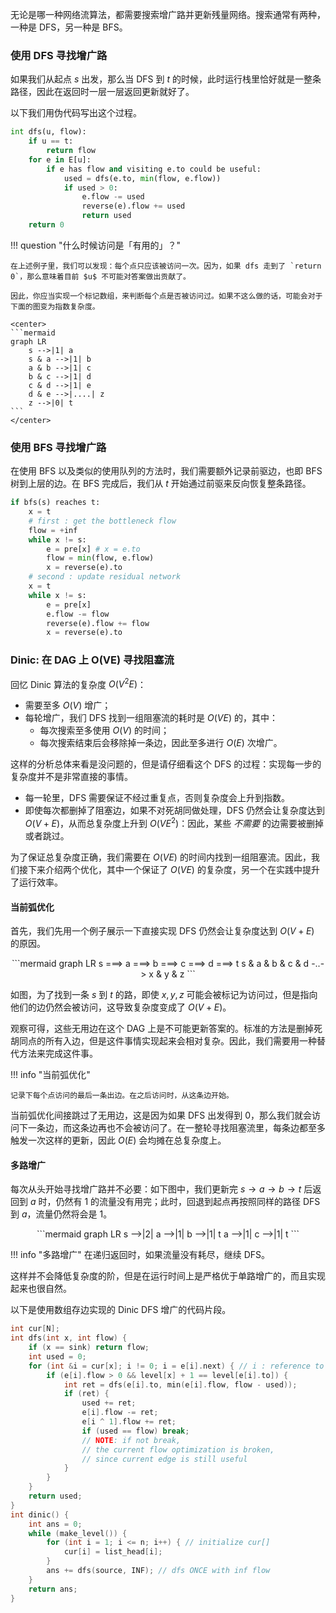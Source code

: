 无论是哪一种网络流算法，都需要搜索增广路并更新残量网络。搜索通常有两种，一种是 DFS，另一种是 BFS。

### 使用 DFS 寻找增广路

如果我们从起点 $s$ 出发，那么当 DFS 到 $t$ 的时候，此时运行栈里恰好就是一整条路径，因此在返回时一层一层返回更新就好了。

以下我们用伪代码写出这个过程。

```python
int dfs(u, flow):
    if u == t:
        return flow
    for e in E[u]:
        if e has flow and visiting e.to could be useful:
            used = dfs(e.to, min(flow, e.flow))
            if used > 0:
                e.flow -= used
                reverse(e).flow += used
                return used
    return 0
```
!!! question "什么时候访问是「有用的」？"

    在上述例子里，我们可以发现：每个点只应该被访问一次。因为，如果 dfs 走到了 `return 0`，那么意味着目前 $u$ 不可能对答案做出贡献了。 

    因此，你应当实现一个标记数组，来判断每个点是否被访问过。如果不这么做的话，可能会对于下面的图变为指数复杂度。   

    <center>
    ```mermaid
    graph LR
        s -->|1| a
        s & a -->|1| b
        a & b -->|1| c
        b & c -->|1| d
        c & d -->|1| e
        d & e -->|....| z
        z -->|0| t
    ```
    </center>

### 使用 BFS 寻找增广路

在使用 BFS 以及类似的使用队列的方法时，我们需要额外记录前驱边，也即 BFS 树到上层的边。在 BFS 完成后，我们从 $t$ 开始通过前驱来反向恢复整条路径。

```python
if bfs(s) reaches t:
    x = t
    # first : get the bottleneck flow
    flow = +inf
    while x != s:
        e = pre[x] # x = e.to
        flow = min(flow, e.flow)
        x = reverse(e).to
    # second : update residual network
    x = t
    while x != s:
        e = pre[x]
        e.flow -= flow
        reverse(e).flow += flow
        x = reverse(e).to
```

### Dinic: 在 DAG 上 O(VE) 寻找阻塞流

回忆 Dinic 算法的复杂度 $O(V^2 E)$：

* 需要至多 $O(V)$ 增广；
* 每轮增广，我们 DFS 找到一组阻塞流的耗时是 $O(VE)$ 的，其中：
    * 每次搜索至多使用 $O(V)$ 的时间；
    * 每次搜索结束后会移除掉一条边，因此至多进行 $O(E)$ 次增广。

这样的分析总体来看是没问题的，但是请仔细看这个 DFS 的过程：实现每一步的复杂度并不是非常直接的事情。

* 每一轮里，DFS 需要保证不经过重复点，否则复杂度会上升到指数。
* 即使每次都删掉了阻塞边，如果不对死胡同做处理，DFS 仍然会让复杂度达到 $O(V + E)$，从而总复杂度上升到 $O(V E ^ 2)$：因此，某些 *不需要* 的边需要被删掉或者跳过。

为了保证总复杂度正确，我们需要在 $O(VE)$ 的时间内找到一组阻塞流。因此，我们接下来介绍两个优化，其中一个保证了 $O(VE)$ 的复杂度，另一个在实践中提升了运行效率。

#### 当前弧优化

首先，我们先用一个例子展示一下直接实现 DFS 仍然会让复杂度达到 $O(V + E)$ 的原因。

<center>
```mermaid
graph LR
    s ===> a ===> b ===> c ===> d ===> t
    s & a & b & c & d -..-> x & y & z 
```
</center>

如图，为了找到一条 $s$ 到 $t$ 的路，即使 $x, y, z$ 可能会被标记为访问过，但是指向他们的边仍然会被访问，这导致复杂度变成了 $O(V + E)$。

观察可得，这些无用边在这个 DAG 上是不可能更新答案的。标准的方法是删掉死胡同点的所有入边，但是这件事情实现起来会相对复杂。因此，我们需要用一种替代方法来完成这件事。

!!! info "当前弧优化"

    记录下每个点访问的最后一条出边。在之后访问时，从这条边开始。

当前弧优化间接跳过了无用边，这是因为如果 DFS 出发得到 $0$，那么我们就会访问下一条边，而这条边再也不会被访问了。在一整轮寻找阻塞流里，每条边都至多触发一次这样的更新，因此 $O(E)$ 会均摊在总复杂度上。

#### 多路增广

每次从头开始寻找增广路并不必要：如下图中，我们更新完 $s\rightarrow a \rightarrow b \rightarrow t$ 后返回到 $a$ 时，仍然有 $1$ 的流量没有用完；此时，回退到起点再按照同样的路径 DFS 到 $a$，流量仍然将会是 $1$。

<center>
```mermaid
graph LR
    s -->|2| a -->|1| b -->|1| t
    a -->|1| c -->|1| t
```
</center>

!!! info "多路增广"
    在递归返回时，如果流量没有耗尽，继续 DFS。

这样并不会降低复杂度的阶，但是在运行时间上是严格优于单路增广的，而且实现起来也很自然。

以下是使用数组存边实现的 Dinic DFS 增广的代码片段。

```cpp
int cur[N]; 
int dfs(int x, int flow) {
    if (x == sink) return flow;
    int used = 0;
    for (int &i = cur[x]; i != 0; i = e[i].next) { // i : reference to cur[x]
        if (e[i].flow > 0 && level[x] + 1 == level[e[i].to]) {
            int ret = dfs(e[i].to, min(e[i].flow, flow - used));
            if (ret) {
                used += ret;
                e[i].flow -= ret;
                e[i ^ 1].flow += ret;
                if (used == flow) break;
                // NOTE: if not break,
                // the current flow optimization is broken,
                // since current edge is still useful
            }
        }
    }
    return used;
}
int dinic() {
    int ans = 0;
    while (make_level()) {
        for (int i = 1; i <= n; i++) { // initialize cur[]
            cur[i] = list_head[i];
        }
        ans += dfs(source, INF); // dfs ONCE with inf flow
    }
    return ans;
}
```